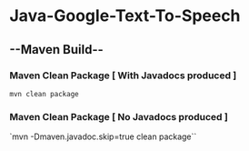 # Java-Google-Text-To-Speech


## --Maven Build--

### Maven Clean Package [ With Javadocs produced ]

`mvn clean package`

### Maven Clean Package [ No Javadocs produced ]

`mvn -Dmaven.javadoc.skip=true clean package``
